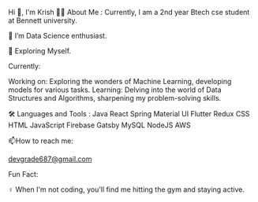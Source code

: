 Hi 👋, I'm  Krish
👩‍💻 About Me :
Currently, I am a 2nd year Btech cse student at Bennett university.

🔭 I’m Data Science enthusiast.

🌱 Exploring Myself.

Currently:

Working on: Exploring the wonders of Machine Learning, developing models for various tasks.
Learning: Delving into the world of Data Structures and Algorithms, sharpening my problem-solving skills.

🛠️ Languages and Tools :
Java  React  Spring  Material UI  Flutter  Redux   CSS  HTML  JavaScript  Firebase  Gatsby  MySQL  NodeJS  AWS  

📫How to reach me:

 devgrade687@gmail.com

Fun Fact:

️‍♀️ When I'm not coding, you'll find me hitting the gym and staying active.



